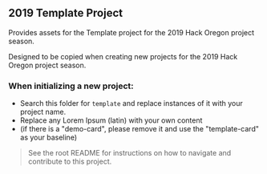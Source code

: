 ## 2019 Template Project

Provides assets for the Template project for the 2019 Hack Oregon project season.

Designed to be copied when creating new projects for the 2019 Hack Oregon project season.

### When initializing a new project:

- Search this folder for `template` and replace instances of it with your project name.
- Replace any Lorem Ipsum (latin) with your own content
- (if there is a "demo-card", please remove it and use the "template-card" as your baseline)

> See the root README for instructions on how to navigate and contribute to this project.
